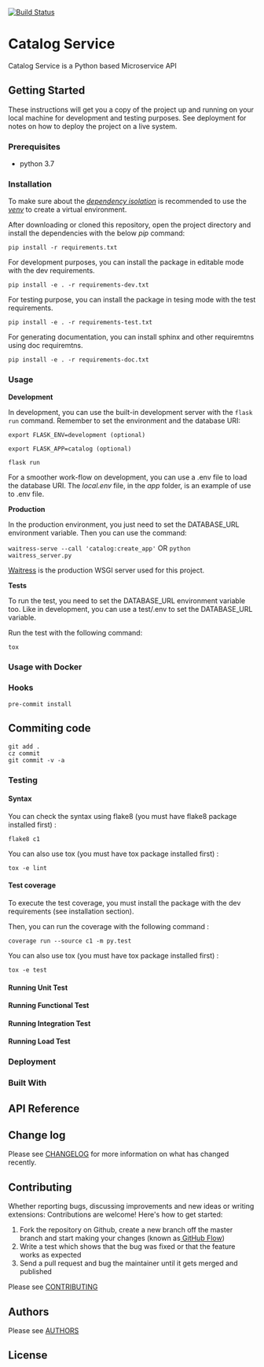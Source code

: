 [![Build Status](https://travis-ci.org/Guya-LTD/catalog.svg?branch=master)](https://travis-ci.org/Guya-LTD/catalog)

# Catalog Service

Catalog Service is a Python based Microservice API


## Getting Started

These instructions will get you a copy of the project up and running on your local machine for development and testing purposes. See deployment for notes on how to deploy the project on a live system.

### Prerequisites

- python 3.7

### Installation

To make sure about the *[dependency isolation](https://12factor.net/dependencies "dependency isolation")* is recommended to use the *[venv](http://https://docs.python.org/3/library/venv.html "venv")* to create a virtual environment.

After downloading or cloned this repository, open the project directory and install the dependencies with the below *pip* command: 

```
pip install -r requirements.txt
```

For development purposes, you can install the package in editable mode with the dev requirements.

```
pip install -e . -r requirements-dev.txt
```

For testing purpose, you can install the package in tesing mode with the test requirements.

```
pip install -e . -r requirements-test.txt
```

For generating documentation, you can install sphinx and other requiremtns using doc requiremtns.

```
pip install -e . -r requirements-doc.txt
```

### Usage

**Development**

In development, you can use the built-in development server with the `flask run` command. Remember to set the environment and the database URI:

```
export FLASK_ENV=development (optional)

export FLASK_APP=catalog (optional)

flask run
```

For a smoother work-flow on development, you can use a .env file to load the database URI. The *local.env* file, in the *app* folder, is an example of use to .env file.

**Production** 

In the production environment, you just need to set the DATABASE_URL environment variable. Then you can use the command:

`waitress-serve --call 'catalog:create_app'`
OR 
`python waitress_server.py`

[Waitress](https://docs.pylonsproject.org/projects/waitress/en/stable/ "Waitress") is the production WSGI server used for this project.

**Tests**

To run the test, you need to set the DATABASE_URL environment variable too. Like in development, you can use a test/.env to set the DATABASE_URL variable.

Run the test with the following command:

`tox`

### Usage with Docker

### Hooks

```
pre-commit install
```

## Commiting code

```
git add .
cz commit
git commit -v -a
```

### Testing

#### Syntax

You can check the syntax using flake8 (you must have flake8 package installed first) :

```
flake8 c1
```

You can also use tox (you must have tox package installed first) :

```
tox -e lint
```

#### Test coverage

To execute the test coverage, you must install the package with the dev requirements (see installation section).

Then, you can run the coverage with the following command :

```
coverage run --source c1 -m py.test
```

You can also use tox (you must have tox package installed first) :

```
tox -e test
```

#### Running Unit Test

#### Running Functional Test

#### Running Integration Test

#### Running Load Test

### Deployment

### Built With

## API Reference

## Change log

Please see [CHANGELOG](CHANGELOG.md) for more information on what has changed recently.

## Contributing

Whether reporting bugs, discussing improvements and new ideas or writing extensions: Contributions are welcome! Here's how to get started:

1. Fork the repository on Github, create a new branch off the master branch and start making your changes (known as[ GitHub Flow](https://guides.github.com/introduction/flow/index.html " GitHub Flow"))
2. Write a test which shows that the bug was fixed or that the feature works as expected
3. Send a pull request and bug the maintainer until it gets merged and published

Please see [CONTRIBUTING](CONTRIBUTING.md)

## Authors

Please see [AUTHORS](AUTHORS.md)

## License
